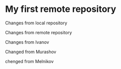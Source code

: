 # My first remote repository

Changes from local repository

Changes from remote repository

Changes from Ivanov

Changed from Murashov

chenged from Melnikov